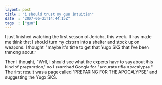 ```yaml
---
layout: post
title : "i should trust my gun intuition"
date  : "2007-06-21T14:44:15Z"
tags  : ["gun"]
---
```

I just finished watching the first season of Jericho, this week.  It has made me think that I should turn my cistern into a shelter and stock up on weapons. I thought, "maybe it's time to get that Yugo SKS that I've been thinking about."

Then I thought, "Well, I should see what the experts have to say about this kind of preparation," so I searched Google for "accurate rifle apocalypse." The first result was a page called "PREPARING FOR THE APOCALYPSE" and suggesting the Yugo SKS. 
